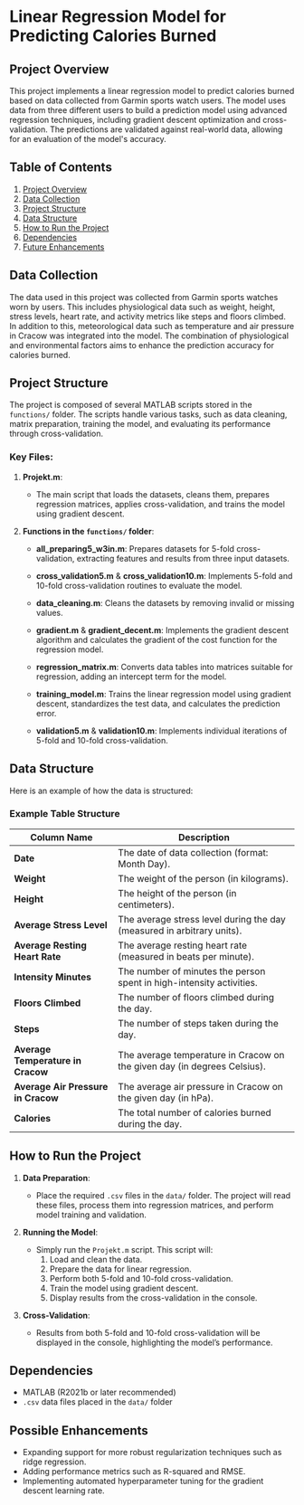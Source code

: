 # Linear Regression Model for Predicting Calories Burned

## Project Overview

This project implements a linear regression model to predict calories burned based on data collected from Garmin sports watch users. The model uses data from three different users to build a prediction model using advanced regression techniques, including gradient descent optimization and cross-validation. The predictions are validated against real-world data, allowing for an evaluation of the model's accuracy.

## Table of Contents
1. [Project Overview](#project-overview)
2. [Data Collection](#data-collection)
3. [Project Structure](#project-structure)
4. [Data Structure](#data-structure)
5. [How to Run the Project](#how-to-run-the-project)
6. [Dependencies](#dependencies)
7. [Future Enhancements](#future-enhancements)

## Data Collection

The data used in this project was collected from Garmin sports watches worn by users. This includes physiological data such as weight, height, stress levels, heart rate, and activity metrics like steps and floors climbed. In addition to this, meteorological data such as temperature and air pressure in Cracow was integrated into the model. The combination of physiological and environmental factors aims to enhance the prediction accuracy for calories burned.

## Project Structure

The project is composed of several MATLAB scripts stored in the `functions/` folder. The scripts handle various tasks, such as data cleaning, matrix preparation, training the model, and evaluating its performance through cross-validation.

### Key Files:

1. **Projekt.m**:
   - The main script that loads the datasets, cleans them, prepares regression matrices, applies cross-validation, and trains the model using gradient descent.

2. **Functions in the `functions/` folder**:

   - **all_preparing5_w3in.m**: 
     Prepares datasets for 5-fold cross-validation, extracting features and results from three input datasets.

   - **cross_validation5.m** & **cross_validation10.m**:
     Implements 5-fold and 10-fold cross-validation routines to evaluate the model.

   - **data_cleaning.m**:
     Cleans the datasets by removing invalid or missing values.

   - **gradient.m** & **gradient_decent.m**:
     Implements the gradient descent algorithm and calculates the gradient of the cost function for the regression model.

   - **regression_matrix.m**:
     Converts data tables into matrices suitable for regression, adding an intercept term for the model.

   - **training_model.m**:
     Trains the linear regression model using gradient descent, standardizes the test data, and calculates the prediction error.

   - **validation5.m** & **validation10.m**:
     Implements individual iterations of 5-fold and 10-fold cross-validation.

## Data Structure

Here is an example of how the data is structured:

### Example Table Structure

| Column Name                        | Description                                                                 |
|------------------------------------|-----------------------------------------------------------------------------|
| **Date**                           | The date of data collection (format: Month Day).                             |
| **Weight**                         | The weight of the person (in kilograms).                                     |
| **Height**                         | The height of the person (in centimeters).                                   |
| **Average Stress Level**           | The average stress level during the day (measured in arbitrary units).        |
| **Average Resting Heart Rate**     | The average resting heart rate (measured in beats per minute).                |
| **Intensity Minutes**              | The number of minutes the person spent in high-intensity activities.          |
| **Floors Climbed**                 | The number of floors climbed during the day.                                  |
| **Steps**                          | The number of steps taken during the day.                                     |
| **Average Temperature in Cracow**  | The average temperature in Cracow on the given day (in degrees Celsius).      |
| **Average Air Pressure in Cracow** | The average air pressure in Cracow on the given day (in hPa).                 |
| **Calories**                       | The total number of calories burned during the day.                           |

## How to Run the Project

1. **Data Preparation**:
   - Place the required `.csv` files in the `data/` folder. The project will read these files, process them into regression matrices, and perform model training and validation.

2. **Running the Model**:
   - Simply run the `Projekt.m` script. This script will:
     1. Load and clean the data.
     2. Prepare the data for linear regression.
     3. Perform both 5-fold and 10-fold cross-validation.
     4. Train the model using gradient descent.
     5. Display results from the cross-validation in the console.

3. **Cross-Validation**:
   - Results from both 5-fold and 10-fold cross-validation will be displayed in the console, highlighting the model’s performance.

## Dependencies

- MATLAB (R2021b or later recommended)
- `.csv` data files placed in the `data/` folder

## Possible Enhancements

- Expanding support for more robust regularization techniques such as ridge regression.
- Adding performance metrics such as R-squared and RMSE.
- Implementing automated hyperparameter tuning for the gradient descent learning rate.
